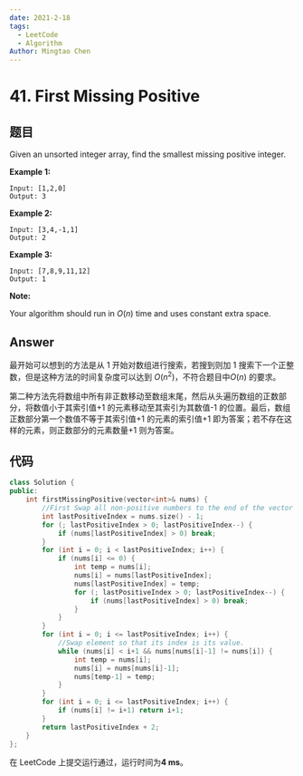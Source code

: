 ```yaml
---
date: 2021-2-18
tags:
  - LeetCode
  - Algorithm
Author: Mingtao Chen
---
```


# 41. First Missing Positive

## 题目

Given an unsorted integer array, find the smallest missing positive integer.

**Example 1:**

```
Input: [1,2,0]
Output: 3
```

**Example 2:**

```
Input: [3,4,-1,1]
Output: 2
```

**Example 3:**

```
Input: [7,8,9,11,12]
Output: 1
```

**Note:**

Your algorithm should run in _O_(_n_) time and uses constant extra space.

## Answer

最开始可以想到的方法是从 1 开始对数组进行搜索，若搜到则加 1 搜索下一个正整数，但是这种方法的时间复杂度可以达到 $O(n^2)$，不符合题目中$O(n)$ 的要求。

第二种方法先将数组中所有非正数移动至数组末尾，然后从头遍历数组的正数部分，将数值小于其索引值+1 的元素移动至其索引为其数值-1 的位置。最后，数组正数部分第一个数值不等于其索引值+1 的元素的索引值+1 即为答案；若不存在这样的元素，则正数部分的元素数量+1 则为答案。

## 代码

```cpp
class Solution {
public:
    int firstMissingPositive(vector<int>& nums) {
        //First Swap all non-positive numbers to the end of the vector
        int lastPositiveIndex = nums.size() - 1;
        for (; lastPositiveIndex > 0; lastPositiveIndex--) {
            if (nums[lastPositiveIndex] > 0) break;
        }
        for (int i = 0; i < lastPositiveIndex; i++) {
            if (nums[i] <= 0) {
                int temp = nums[i];
                nums[i] = nums[lastPositiveIndex];
                nums[lastPositiveIndex] = temp;
                for (; lastPositiveIndex > 0; lastPositiveIndex--) {
                    if (nums[lastPositiveIndex] > 0) break;
                }
            }
        }
        for (int i = 0; i <= lastPositiveIndex; i++) {
            //Swap element so that its index is its value.
            while (nums[i] < i+1 && nums[nums[i]-1] != nums[i]) {
                int temp = nums[i];
                nums[i] = nums[nums[i]-1];
                nums[temp-1] = temp;
            }
        }
        for (int i = 0; i <= lastPositiveIndex; i++) {
            if (nums[i] != i+1) return i+1;
        }
        return lastPositiveIndex + 2;
    }
};
```

在 LeetCode 上提交运行通过，运行时间为**4 ms**。
